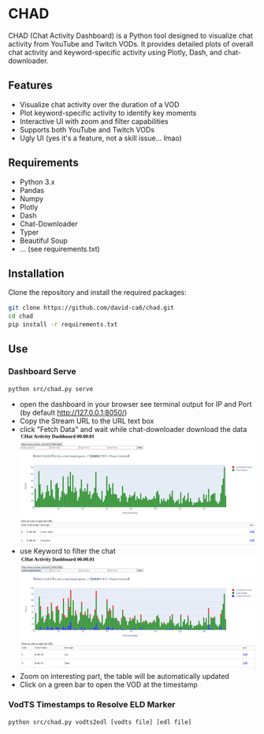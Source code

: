 # CHAD

CHAD (Chat Activity Dashboard) is a Python tool designed to visualize chat activity from YouTube and Twitch VODs. It provides detailed plots of overall chat activity and keyword-specific activity using Plotly, Dash, and chat-downloader.

## Features
- Visualize chat activity over the duration of a VOD
- Plot keyword-specific activity to identify key moments
- Interactive UI with zoom and filter capabilities
- Supports both YouTube and Twitch VODs
- Ugly UI (yes it's a feature, not a skill issue... lmao)

## Requirements
- Python 3.x
- Pandas
- Numpy
- Plotly
- Dash
- Chat-Downloader
- Typer
- Beautiful Soup
- ... (see requirements.txt)

## Installation
Clone the repository and install the required packages:

```bash
git clone https://github.com/david-ca6/chad.git
cd chad
pip install -r requirements.txt
```

## Use
### Dashboard Serve
```bash
python src/chad.py serve
```
- open the dashboard in your browser see terminal output for IP and Port (by default http://127.0.0.1:8050/)
- Copy the Stream URL to the URL text box
- click "Fetch Data" and wait while chat-downloader download the data
![Filtered chat](docs/pics/activity_raw.png)
- use Keyword to filter the chat
![Filtered chat](docs/pics/activity_keyword_filtered.png)
- Zoom on interesting part, the table will be automatically updated
- Click on a green bar to open the VOD at the timestamp


### VodTS Timestamps to Resolve ELD Marker
```bash
python src/chad.py vodts2edl [vodts file] [edl file]
```
